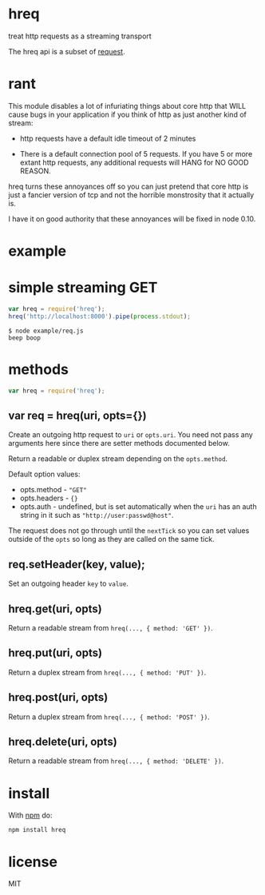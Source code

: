 # hreq

treat http requests as a streaming transport

The hreq api is a subset of [request](https://github.com/mikeal/request).

# rant

This module disables a lot of infuriating things about core http that WILL cause
bugs in your application if you think of http as just another kind of stream:

* http requests have a default idle timeout of 2 minutes

* There is a default connection pool of 5 requests. If you have 5 or more extant
http requests, any additional requests will HANG for NO GOOD REASON.

hreq turns these annoyances off so you can just pretend that core http is just a
fancier version of tcp and not the horrible monstrosity that it actually is.

I have it on good authority that these annoyances will be fixed in node 0.10.

# example

# simple streaming GET

``` js
var hreq = require('hreq');
hreq('http://localhost:8000').pipe(process.stdout);
```

```
$ node example/req.js
beep boop
```

# methods

``` js
var hreq = require('hreq');
```

## var req = hreq(uri, opts={})

Create an outgoing http request to `uri` or `opts.uri`.
You need not pass any arguments here since there are setter methods documented
below.

Return a readable or duplex stream depending on the `opts.method`.

Default option values:

* opts.method - `"GET"`
* opts.headers - `{}`
* opts.auth - undefined, but is set automatically when the `uri` has an auth
string in it such as `"http://user:passwd@host"`.

The request does not go through until the `nextTick` so you can set values
outside of the `opts` so long as they are called on the same tick.

## req.setHeader(key, value);

Set an outgoing header `key` to `value`.

## hreq.get(uri, opts)

Return a readable stream from `hreq(..., { method: 'GET' })`.

## hreq.put(uri, opts)

Return a duplex stream from `hreq(..., { method: 'PUT' })`.

## hreq.post(uri, opts)

Return a duplex stream from `hreq(..., { method: 'POST' })`.

## hreq.delete(uri, opts)

Return a readable stream from `hreq(..., { method: 'DELETE' })`.

# install

With [npm](https://npmjs.org) do:

```
npm install hreq
```

# license

MIT
